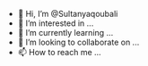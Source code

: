 - 👋 Hi, I’m @Sultanyaqoubali
- 👀 I’m interested in ...
- 🌱 I’m currently learning ...
- 💞️ I’m looking to collaborate on ...
- 📫 How to reach me ...

<!---
Sultanyaqoubali/Sultanyaqoubali is a ✨ special ✨ repository because its `README.md` (this file) appears on your GitHub profile.
You can click the Preview link to take a look at your changes.
--->

